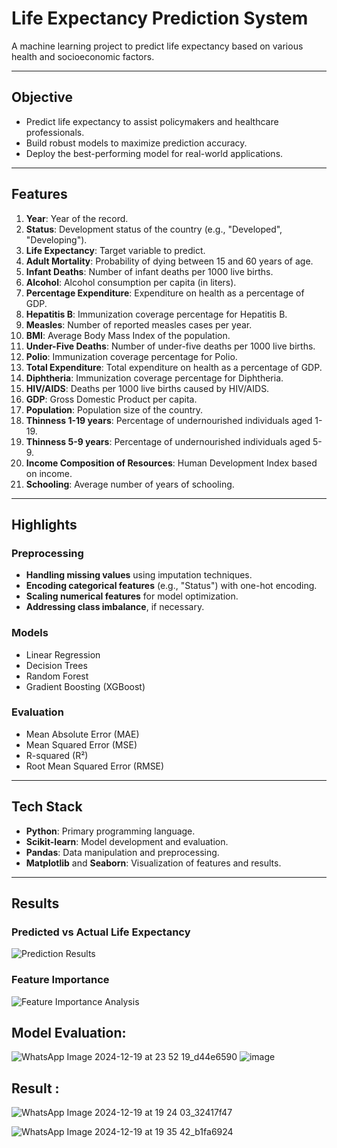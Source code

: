 # Life Expectancy Prediction System

A machine learning project to predict life expectancy based on various health and socioeconomic factors.

---

## Objective
- Predict life expectancy to assist policymakers and healthcare professionals.
- Build robust models to maximize prediction accuracy.
- Deploy the best-performing model for real-world applications.

---

## Features
1. **Year**: Year of the record.
2. **Status**: Development status of the country (e.g., "Developed", "Developing").
3. **Life Expectancy**: Target variable to predict.
4. **Adult Mortality**: Probability of dying between 15 and 60 years of age.
5. **Infant Deaths**: Number of infant deaths per 1000 live births.
6. **Alcohol**: Alcohol consumption per capita (in liters).
7. **Percentage Expenditure**: Expenditure on health as a percentage of GDP.
8. **Hepatitis B**: Immunization coverage percentage for Hepatitis B.
9. **Measles**: Number of reported measles cases per year.
10. **BMI**: Average Body Mass Index of the population.
11. **Under-Five Deaths**: Number of under-five deaths per 1000 live births.
12. **Polio**: Immunization coverage percentage for Polio.
13. **Total Expenditure**: Total expenditure on health as a percentage of GDP.
14. **Diphtheria**: Immunization coverage percentage for Diphtheria.
15. **HIV/AIDS**: Deaths per 1000 live births caused by HIV/AIDS.
16. **GDP**: Gross Domestic Product per capita.
17. **Population**: Population size of the country.
18. **Thinness 1-19 years**: Percentage of undernourished individuals aged 1-19.
19. **Thinness 5-9 years**: Percentage of undernourished individuals aged 5-9.
20. **Income Composition of Resources**: Human Development Index based on income.
21. **Schooling**: Average number of years of schooling.

---

## Highlights

### Preprocessing
- **Handling missing values** using imputation techniques.
- **Encoding categorical features** (e.g., "Status") with one-hot encoding.
- **Scaling numerical features** for model optimization.
- **Addressing class imbalance**, if necessary.

### Models
- Linear Regression
- Decision Trees
- Random Forest
- Gradient Boosting (XGBoost)

### Evaluation
- Mean Absolute Error (MAE)
- Mean Squared Error (MSE)
- R-squared (R²)
- Root Mean Squared Error (RMSE)

---

## Tech Stack
- **Python**: Primary programming language.
- **Scikit-learn**: Model development and evaluation.
- **Pandas**: Data manipulation and preprocessing.
- **Matplotlib** and **Seaborn**: Visualization of features and results.

---


## Results
### Predicted vs Actual Life Expectancy
![Prediction Results](https://github.com/user-attachments/assets/d91126a4-1db5-4d54-acf2-0d0475492183)

### Feature Importance
![Feature Importance Analysis](https://github.com/user-attachments/assets/ed1a9a72-47e1-42cf-bfba-ea365899dc85)



## Model Evaluation:
![WhatsApp Image 2024-12-19 at 23 52 19_d44e6590](https://github.com/user-attachments/assets/6ca3bee8-0b79-428b-bacf-c7a2213f466d)
![image](https://github.com/user-attachments/assets/fd7750cb-ba7f-4402-8c5d-0f2adfb8691f)


## Result :
![WhatsApp Image 2024-12-19 at 19 24 03_32417f47](https://github.com/user-attachments/assets/d91126a4-1db5-4d54-acf2-0d0475492183)

![WhatsApp Image 2024-12-19 at 19 35 42_b1fa6924](https://github.com/user-attachments/assets/ed1a9a72-47e1-42cf-bfba-ea365899dc85)

